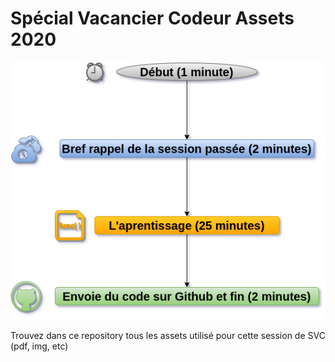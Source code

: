 # Spécial Vacancier Codeur Assets 2020

<p align="center">
  <img  src="./img/WorkFlow-SVC.png">
</p>

Trouvez dans ce repository tous les assets utilisé pour cette session de SVC (pdf, img, etc)
